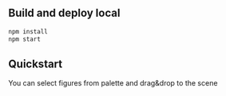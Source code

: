 ## Build and deploy local

```sh
npm install
npm start
```

## Quickstart

You can select figures from palette and drag&drop to the scene

